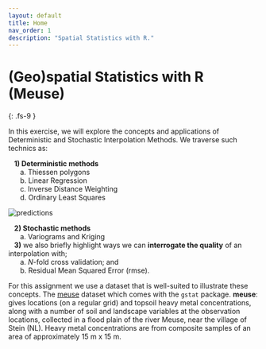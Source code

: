 ```yaml
---
layout: default
title: Home
nav_order: 1
description: "Spatial Statistics with R."
---
```


# (Geo)spatial Statistics with R (Meuse)
{: .fs-9 }

In this exercise, we will explore the concepts and applications of Deterministic and Stochastic Interpolation Methods. We traverse such technics as:

<!-- <iframe src="{{site.baseurl | prepend: site.url}}/img/plotly.html" style="width: 800px; height: 400px; border: 0px"></iframe> -->

&nbsp;&nbsp;&nbsp;**1) Deterministic methods**  
&nbsp;&nbsp;&nbsp;&nbsp;&nbsp;&nbsp;a. Thiessen polygons  
&nbsp;&nbsp;&nbsp;&nbsp;&nbsp;&nbsp;b. Linear Regression  
&nbsp;&nbsp;&nbsp;&nbsp;&nbsp;&nbsp;c. Inverse Distance Weighting  
&nbsp;&nbsp;&nbsp;&nbsp;&nbsp;&nbsp;d. Ordinary Least Squares  

<img src="/img/preds.png" alt="predictions">

&nbsp;&nbsp;&nbsp;**2) Stochastic methods**  
&nbsp;&nbsp;&nbsp;&nbsp;&nbsp;&nbsp;a. Variograms and Kriging  
&nbsp;&nbsp;&nbsp;**3)** we also briefly highlight ways we can **interrogate the quality** of an interpolation with;  
&nbsp;&nbsp;&nbsp;&nbsp;&nbsp;&nbsp;a. $N$-fold cross validation; and  
&nbsp;&nbsp;&nbsp;&nbsp;&nbsp;&nbsp;b. Residual Mean Squared Error (rmse).

For this assignment we use a dataset that is well-suited to illustrate these concepts. The [meuse](https://search.r-project.org/CRAN/refmans/sp/html/meuse.html) dataset which comes with the `gstat` package. 
**meuse**: gives locations (on a regular grid) and topsoil heavy metal concentrations, along with a number of soil and landscape variables at the observation locations, collected in a flood plain of the river Meuse, near the village of Stein (NL). Heavy metal concentrations are from composite samples of an area of approximately 15 m x 15 m.
